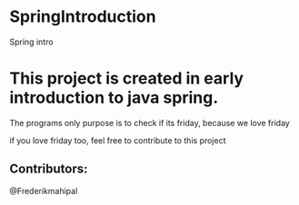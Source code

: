 # SpringIntroduction
Spring intro

#  This project is created in early introduction to java spring.

The programs only purpose is to check if its friday, because we love friday 

if you love friday too, feel free to contribute to this project


## Contributors:
@Frederikmahipal

